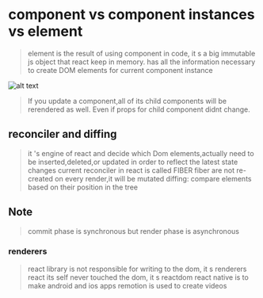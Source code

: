 # component vs component instances vs element

> element is the result of using component in code, it s a big immutable js object that react keep in memory.
> has all the information necessary to create DOM elements for current component instance

![alt text](image.png)

> If you update a component,all of its child components will be rerendered as well. Even if props for child component didnt change.

## reconciler and diffing

> it 's engine of react and decide which Dom elements,actually need to be inserted,deleted,or updated in order to reflect the latest state changes
> current reconciler in react is called FIBER
> fiber are not re-created on every render,it will be mutated
> diffing: compare elements based on their position in the tree

## Note

> commit phase is synchronous but render phase is asynchronous

### renderers

> react library is not responsible for writing to the dom, it s renderers
> react its self never touched the dom, it s reactdom
> react native is to make android and ios apps
> remotion is used to create videos
